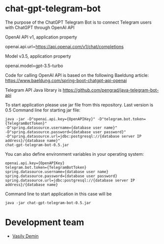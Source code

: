 # chat-gpt-telegram-bot

The purpose of the ChatGPT Telegram Bot is to connect Telegram users with ChatGPT through OpenAI API

OpenAI API v1, application property 

openai.api.url=https://api.openai.com/v1/chat/completions

Model v3.5, application property 

openai.model=gpt-3.5-turbo

Code for calling OpenAI API is based on the following Baeldung article: https://www.baeldung.com/spring-boot-chatgpt-api-openai

Telegram API Java library is https://github.com/pengrad/java-telegram-bot-api 

To start application please use jar file from this repository. Last version is 0.5 Command line for starting jar
file:

```
java -jar -D"openai.api.key={OpenAPIKey}" -D"telegram.bot.token={TelegramBotToken}"  
-D"spring.datasource.username={database user name}"  
-D"spring.datasource.password={database user password}"  
-D"spring.datasource.url=jdbc:postgresql://{database server IP address}/{database name}"  
chat-gpt-telegram-bot-0.5.jar
```

You can also define environment variables in your operating system:

```
openai.api.key={OpenAPIKey}  
telegram.bot.token={TelegramBotToken}  
spring.datasource.username={database user name}  
spring.datasource.password={database user password}  
spring.datasource.url=jdbc:postgresql://{database server IP address}/{database name}
```

Command line to start application in this case will be

```
java -jar chat-gpt-telegram-bot-0.5.jar
```

# Development team

* [Vasily Demin](https://github.com/CatOgre70)